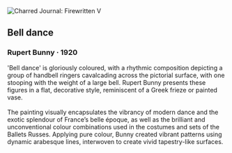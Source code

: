 <div class="artwork-of-the-day">
  <div class="container">
    <div class="img-wrapper">
      <img
        src="https://uploads8.wikiart.org/images/rupert-bunny/bell-dance-1920.jpg!Large.jpg"
        alt="Charred Journal: Firewritten V" />
    </div>
    <div class="artwork-detail">
      <div class="artwork-origin"> 
        <h2 class="artwork-name">Bell dance</h2>
        <h3 class="artist">
          Rupert Bunny
                    ·  1920
        </h3>
      </div>
      <p class="description">
        <span class="artwork-description-text ng-binding" ng-bind-html="viewModel.ArtworkOfTheDay.Description | unsafe">'Bell dance' is gloriously coloured, with a rhythmic composition depicting a group of handbell ringers cavalcading across the pictorial surface, with one stooping with the weight of a large bell. Rupert Bunny presents these figures in a flat, decorative style, reminiscent of a Greek frieze or painted vase.
<br>
<br>The painting visually encapsulates the vibrancy of modern dance and the exotic splendour of France’s belle époque, as well as the brilliant and unconventional colour combinations used in the costumes and sets of the Ballets Russes. Applying pure colour, Bunny created vibrant patterns using dynamic arabesque lines, interwoven to create vivid tapestry-like surfaces.</span>
                        <div class="text-shadow-container" ng-show="showShadow" style=""></div>
      </p>
    </div>
  </div>

</div>
